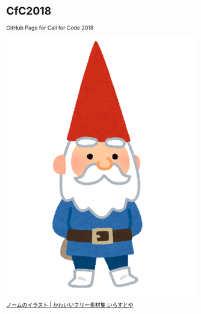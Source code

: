 # CfC2018

GitHub Page for Call for Code 2018

![Gnome](fantasy_gnome.png)

[ノームのイラスト \| かわいいフリー素材集 いらすとや](https://www.irasutoya.com/2016/06/blog-post_757.html)